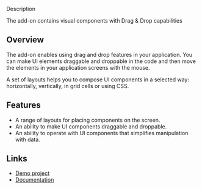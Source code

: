 Description

The add-on contains visual components with Drag & Drop capabilities

## Overview

The add-on enables using drag and drop features in your application. You can make UI elements draggable and droppable in the code and then move the elements in your application screens with the mouse.

A set of layouts helps you to compose UI components in a selected way: horizontally, vertically, in grid cells or using CSS.

## Features

- A range of layouts for placing components on the screen.
- An ability to make UI components draggable and droppable.
- An ability to operate with UI components that simplifies manipulation with data.

## Links

- [Demo project](https://github.com/cuba-platform/sample-components-dragdrop)
- [Documentation](https://github.com/cuba-platform/cuba-dnd/blob/master/README.md)